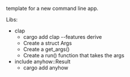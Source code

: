 template for a new command line app.

Libs:
- clap
  - cargo add clap --features derive
  - Create a struct Args
  - Create a get_args()
  - Create a run() function that takes the args
- include anyhow::Result
  - cargo add anyhow